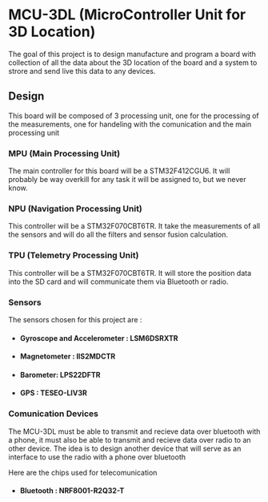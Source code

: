 # MCU-3DL (MicroController Unit for 3D Location)

The goal of this project is to design manufacture and program a board with collection of all the data about the 3D location of the board and a system to strore and send live this data to any devices.


## Design

This board will be composed of 3 processing unit, one for the processing of the measurements, one for handeling with the comunication and the main processing unit

### MPU (Main Processing Unit) 
The main controller for this board will be a STM32F412CGU6. It will probably be way overkill for any task it will be assigned to, but we never know.

### NPU (Navigation Processing Unit)
This controller will be a STM32F070CBT6TR. It take the measurements of all the sensors and will do all the filters and sensor fusion calculation.

### TPU (Telemetry Processing Unit)
This controller will be a STM32F070CBT6TR. It will store the position data into the SD card and will communicate them via Bluetooth or radio.

### Sensors
The sensors chosen for this project are :
- #### Gyroscope and Accelerometer : LSM6DSRXTR
- #### Magnetometer : IIS2MDCTR
- #### Barometer: LPS22DFTR
- #### GPS : TESEO-LIV3R

### Comunication Devices
The MCU-3DL must be able to transmit and recieve data over bluetooth with a phone, it must also be able to transmit and recieve data over radio to an other device.
The idea is to design another device that will serve as an interface to use the radio with a phone over bluetooth

Here are the chips used for telecomunication
- #### Bluetooth : NRF8001-R2Q32-T


